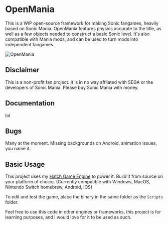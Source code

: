 # OpenMania
This is a WIP open-source framework for making Sonic fangames, heavily based on Sonic Mania. OpenMania features physics accurate to the title, as well as a few objects needed to construct a basic Sonic level. It's also compatible with Mania mods, and can be used to turn mods into independent fangames.

![OpenMania](https://repository-images.githubusercontent.com/243855758/f2275d80-5a49-11ea-865e-1551795325a1)

## Disclaimer
This is a non-profit fan project. It is in no way affliated with SEGA or the developers of Sonic Mania. Please buy Sonic Mania with money.

## Documentation
lol

## Bugs
Many at the moment. Missing backgrounds on Android, animation issues, you name it.

## Basic Usage
This project uses my [Hatch Game Engine](https://github.com/aknetk/HatchGameEngine) to power it. Build it from source on your platform of choice.
(Currently compatible with Windows, MacOS, Nintendo Switch homebrew, Android, iOS)

To edit and test the game, place the binary in the same folder as the `Scripts` folder.

Feel free to use this code in other engines or frameworks, this project is for learning purposes, and I would love for it to be used as such.
